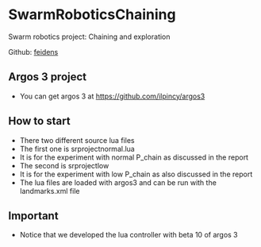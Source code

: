 SwarmRoboticsChaining
=====================
Swarm robotics project: Chaining and exploration

Github: [feidens](https://github.com/feidens)


## Argos 3 project
* You can get argos 3 at https://github.com/ilpincy/argos3

## How to start

* There two different source lua files
* The first one is srprojectnormal.lua
* It is for the experiment with normal P_chain as discussed in the report
* The second is srprojectlow
* It is for the experiment with low P_chain as also discussed in the report
* The lua files are loaded with argos3 and can be run with the landmarks.xml file


## Important
* Notice that we developed the lua controller with beta 10 of argos 3
